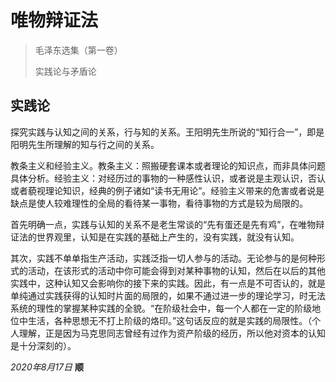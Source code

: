 # 唯物辩证法



> 毛泽东选集（第一卷）
>
> 实践论与矛盾论

## 实践论

探究实践与认知之间的关系，行与知的关系。王阳明先生所说的“知行合一”，即是阳明先生所理解的知与行之间的关系。

教条主义和经验主义。教条主义：照搬硬套课本或者理论的知识点，而非具体问题具体分析。经验主义：对经历过的事物的一种感性认识，或者说是主观认识，否认或者藐视理论知识，经典的例子诸如“读书无用论”。经验主义带来的危害或者说是缺点是使人较难理性的全局的看待某一事物，看待事物的方式是较为局限的。

首先明确一点，实践与认知的关系不是老生常谈的“先有蛋还是先有鸡”，在唯物辩证法的世界观里，认知是在实践的基础上产生的，没有实践，就没有认知。

其次，实践不单单指生产活动，实践泛指一切人参与的活动。无论参与的是何种形式的活动，在该形式的活动中你可能会得到对某种事物的认知，然后在以后的其他实践中，这种认知又会影响你的接下来的实践。因此，有一点是不可否认的，就是单纯通过实践获得的认知时片面的局限的，如果不通过进一步的理论学习，时无法系统的理性的掌握某种实践的全貌。“在阶级社会中，每一个人都在一定的阶级地位中生活，各种思想无不打上阶级的烙印。”这句话反应的就是实践的局限性。（个人理解，正是因为马克思同志曾经有过作为资产阶级的经历，所以他对资本的认知是十分深刻的）。

*2020年8月17日*  **顺**